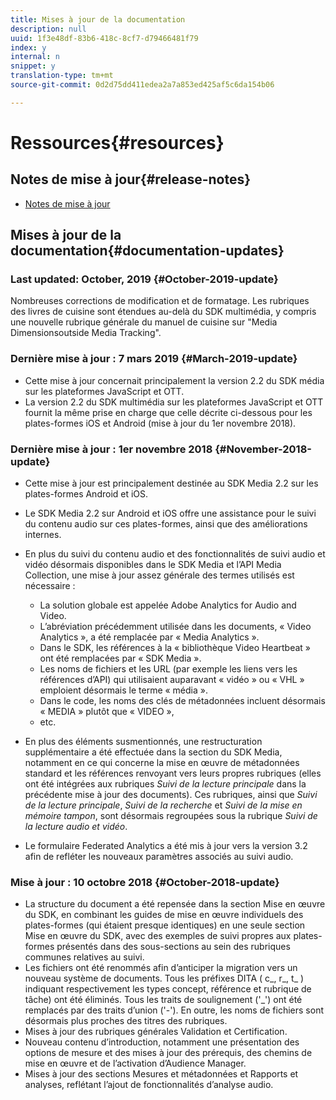 ```yaml
---
title: Mises à jour de la documentation
description: null
uuid: 1f3e48df-83b6-418c-8cf7-d79466481f79
index: y
internal: n
snippet: y
translation-type: tm+mt
source-git-commit: 0d2d75dd411edea2a7a853ed425af5c6da154b06

---
```



# Ressources{#resources}

## Notes de mise à jour{#release-notes}

* [Notes de mise à jour](https://docs.adobe.com/content/help/en/release-notes/experience-cloud/current.html)

## Mises à jour de la documentation{#documentation-updates}

### Last updated: October, 2019 {#October-2019-update}

Nombreuses corrections de modification et de formatage.
Les rubriques des livres de cuisine sont étendues au-delà du SDK multimédia, y compris une nouvelle rubrique générale du manuel de cuisine sur "Media Dimensionsoutside Media Tracking".


### Dernière mise à jour : 7 mars 2019 {#March-2019-update}

* Cette mise à jour concernait principalement la version 2.2 du SDK média sur les plateformes JavaScript et OTT.
* La version 2.2 du SDK multimédia sur les plateformes JavaScript et OTT fournit la même prise en charge que celle décrite ci-dessous pour les plates-formes iOS et Android (mise à jour du 1er novembre 2018).

### Dernière mise à jour : 1er novembre 2018 {#November-2018-update}

* Cette mise à jour est principalement destinée au SDK Media 2.2 sur les plates-formes Android et iOS.
* Le SDK Media 2.2 sur Android et iOS offre une assistance pour le suivi du contenu audio sur ces plates-formes, ainsi que des améliorations internes.
* En plus du suivi du contenu audio et des fonctionnalités de suivi audio et vidéo désormais disponibles dans le SDK Media et l’API Media Collection, une mise à jour assez générale des termes utilisés est nécessaire :

   * La solution globale est appelée Adobe Analytics for Audio and Video.
   * L’abréviation précédemment utilisée dans les documents, « Video Analytics », a été remplacée par « Media Analytics ».
   * Dans le SDK, les références à la « bibliothèque Video Heartbeat » ont été remplacées par « SDK Media ».
   * Les noms de fichiers et les URL (par exemple les liens vers les références d’API) qui utilisaient auparavant « vidéo » ou « VHL » emploient désormais le terme « média ».
   * Dans le code, les noms des clés de métadonnées incluent désormais « MEDIA » plutôt que « VIDEO »,
   * etc.

* En plus des éléments susmentionnés, une restructuration supplémentaire a été effectuée dans la section du SDK Media, notamment en ce qui concerne la mise en œuvre de métadonnées standard et les références renvoyant vers leurs propres rubriques (elles ont été intégrées aux rubriques *Suivi de la lecture principale* dans la précédente mise à jour des documents). Ces rubriques, ainsi que *Suivi de la lecture principale*, *Suivi de la recherche* et *Suivi de la mise en mémoire tampon*, sont désormais regroupées sous la rubrique *Suivi de la lecture audio et vidéo*.

* Le formulaire Federated Analytics a été mis à jour vers la version 3.2 afin de refléter les nouveaux paramètres associés au suivi audio.

### Mise à jour : 10 octobre 2018 {#October-2018-update}

* La structure du document a été repensée dans la section Mise en œuvre du SDK, en combinant les guides de mise en œuvre individuels des plates-formes (qui étaient presque identiques) en une seule section Mise en œuvre du SDK, avec des exemples de suivi propres aux plates-formes présentés dans des sous-sections au sein des rubriques communes relatives au suivi.
* Les fichiers ont été renommés afin d’anticiper la migration vers un nouveau système de documents. Tous les préfixes DITA ( c_, r_, t_ ) indiquant respectivement les types concept, référence et rubrique de tâche) ont été éliminés. Tous les traits de soulignement ('_') ont été remplacés par des traits d’union ('-'). En outre, les noms de fichiers sont désormais plus proches des titres des rubriques.
* Mises à jour des rubriques générales Validation et Certification.
* Nouveau contenu d’introduction, notamment une présentation des options de mesure et des mises à jour des prérequis, des chemins de mise en œuvre et de l’activation d’Audience Manager.
* Mises à jour des sections Mesures et métadonnées et Rapports et analyses, reflétant l’ajout de fonctionnalités d’analyse audio.
